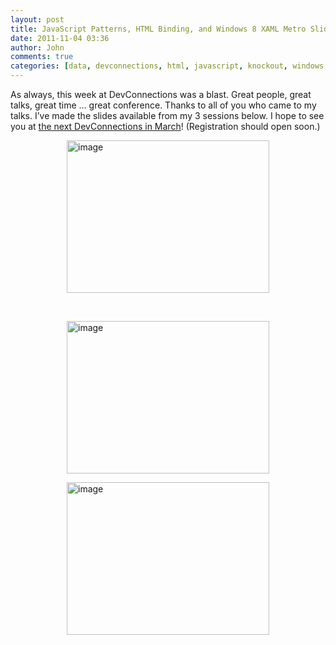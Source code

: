 ```yaml
---
layout: post
title: JavaScript Patterns, HTML Binding, and Windows 8 XAML Metro Slides from DevConnections Las Vegas
date: 2011-11-04 03:36
author: John
comments: true
categories: [data, devconnections, html, javascript, knockout, windows 8, xaml]
---
```

<p>As always, this week at DevConnections was a blast. Great people, great talks, great time &hellip; great conference. Thanks to all of you who came to my talks. I&rsquo;ve made the slides available from my 3 sessions below. I hope to see you at <a href="http://devconnections.com/home.aspx">the next DevConnections in March</a>! (Registration should open soon.)</p>
<p><a href="http://images.johnpapa.net/wp-content/uploads/files/downloads/201111DevCon-Techniques, Strategies, and Patterns for Structuring JavaScript Code.zip"><img height="244" width="324" src="http://images.johnpapa.net/wp-content/uploads/media/Windows-Live-Writer/07d93de58f85_13FDE/image_19.png" alt="image" border="0" title="image" style="background-image: none; padding-left: 0px; padding-right: 0px; display: block; float: none; margin-left: auto; margin-right: auto; padding-top: 0px; border: 0px;" /></a></p>
<p>&nbsp;</p>
<p><a href="http://images.johnpapa.net/wp-content/uploads/files/downloads/201111DevCon-HTML and Javascript Databinding Techniques.zip"><img height="244" width="324" src="http://images.johnpapa.net/wp-content/uploads/media/Windows-Live-Writer/07d93de58f85_13FDE/image_20.png" alt="image" border="0" title="image" style="background-image: none; padding-left: 0px; padding-right: 0px; display: block; float: none; margin-left: auto; margin-right: auto; padding-top: 0px; border: 0px;" /></a></p>
<p><a href="http://images.johnpapa.net/wp-content/uploads/files/downloads/201111DevCon-Fundamentals of Windows 8 XAML Metro Style Apps.zip"><img height="244" width="324" src="http://images.johnpapa.net/wp-content/uploads/media/Windows-Live-Writer/07d93de58f85_13FDE/image_21.png" alt="image" border="0" title="image" style="background-image: none; padding-left: 0px; padding-right: 0px; display: block; float: none; margin-left: auto; margin-right: auto; padding-top: 0px; border: 0px;" /></a></p>

